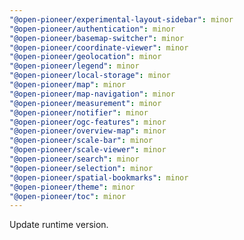 ```yaml
---
"@open-pioneer/experimental-layout-sidebar": minor
"@open-pioneer/authentication": minor
"@open-pioneer/basemap-switcher": minor
"@open-pioneer/coordinate-viewer": minor
"@open-pioneer/geolocation": minor
"@open-pioneer/legend": minor
"@open-pioneer/local-storage": minor
"@open-pioneer/map": minor
"@open-pioneer/map-navigation": minor
"@open-pioneer/measurement": minor
"@open-pioneer/notifier": minor
"@open-pioneer/ogc-features": minor
"@open-pioneer/overview-map": minor
"@open-pioneer/scale-bar": minor
"@open-pioneer/scale-viewer": minor
"@open-pioneer/search": minor
"@open-pioneer/selection": minor
"@open-pioneer/spatial-bookmarks": minor
"@open-pioneer/theme": minor
"@open-pioneer/toc": minor
---
```


Update runtime version.
